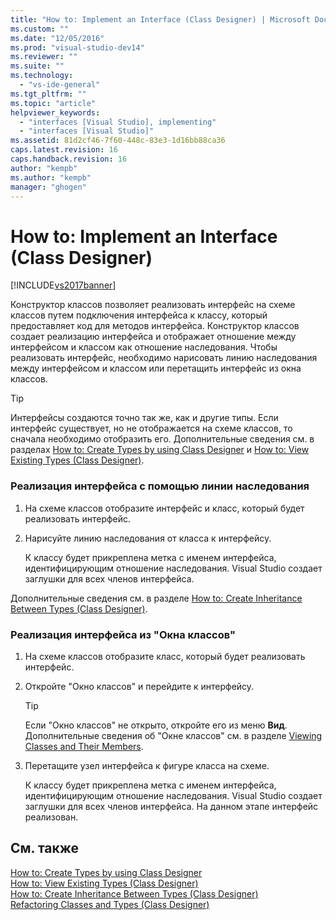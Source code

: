 ```yaml
---
title: "How to: Implement an Interface (Class Designer) | Microsoft Docs"
ms.custom: ""
ms.date: "12/05/2016"
ms.prod: "visual-studio-dev14"
ms.reviewer: ""
ms.suite: ""
ms.technology: 
  - "vs-ide-general"
ms.tgt_pltfrm: ""
ms.topic: "article"
helpviewer_keywords: 
  - "interfaces [Visual Studio], implementing"
  - "interfaces [Visual Studio]"
ms.assetid: 81d2cf46-7f60-448c-83e3-1d16bb88ca36
caps.latest.revision: 16
caps.handback.revision: 16
author: "kempb"
ms.author: "kempb"
manager: "ghogen"
---
```

# How to: Implement an Interface (Class Designer)
[!INCLUDE[vs2017banner](../code-quality/includes/vs2017banner.md)]

Конструктор классов позволяет реализовать интерфейс на схеме классов путем подключения интерфейса к классу, который предоставляет код для методов интерфейса.  Конструктор классов создает реализацию интерфейса и отображает отношение между интерфейсом и классом как отношение наследования.  Чтобы реализовать интерфейс, необходимо нарисовать линию наследования между интерфейсом и классом или перетащить интерфейс из окна классов.  
  
> [!TIP]
>  Интерфейсы создаются точно так же, как и другие типы.  Если интерфейс существует, но не отображается на схеме классов, то сначала необходимо отобразить его.  Дополнительные сведения см. в разделах [How to: Create Types by using Class Designer](../ide/how-to-create-types-by-using-class-designer.md) и [How to: View Existing Types \(Class Designer\)](../Topic/How%20to:%20View%20Existing%20Types%20\(Class%20Designer\).md).  
  
### Реализация интерфейса с помощью линии наследования  
  
1.  На схеме классов отобразите интерфейс и класс, который будет реализовать интерфейс.  
  
2.  Нарисуйте линию наследования от класса к интерфейсу.  
  
     К классу будет прикреплена метка с именем интерфейса, идентифицирующим отношение наследования.  Visual Studio создает заглушки для всех членов интерфейса.  
  
 Дополнительные сведения см. в разделе [How to: Create Inheritance Between Types \(Class Designer\)](../ide/how-to-create-inheritance-between-types-class-designer.md).  
  
### Реализация интерфейса из "Окна классов"  
  
1.  На схеме классов отобразите класс, который будет реализовать интерфейс.  
  
2.  Откройте "Окно классов" и перейдите к интерфейсу.  
  
    > [!TIP]
    >  Если "Окно классов" не открыто, откройте его из меню **Вид**.  Дополнительные сведения об "Окне классов" см. в разделе [Viewing Classes and Their Members](http://msdn.microsoft.com/ru-ru/71e9e8f3-261a-4e0c-87bf-5ec48b8bf333).  
  
3.  Перетащите узел интерфейса к фигуре класса на схеме.  
  
     К классу будет прикреплена метка с именем интерфейса, идентифицирующим отношение наследования.  Visual Studio создает заглушки для всех членов интерфейса. На данном этапе интерфейс реализован.  
  
## См. также  
 [How to: Create Types by using Class Designer](../ide/how-to-create-types-by-using-class-designer.md)   
 [How to: View Existing Types \(Class Designer\)](../Topic/How%20to:%20View%20Existing%20Types%20\(Class%20Designer\).md)   
 [How to: Create Inheritance Between Types \(Class Designer\)](../ide/how-to-create-inheritance-between-types-class-designer.md)   
 [Refactoring Classes and Types \(Class Designer\)](../ide/refactoring-classes-and-types-class-designer.md)